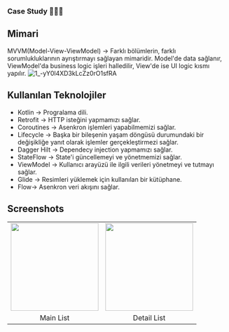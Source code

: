 ### Case Study 👀👩‍💻
## Mimari
MVVM(Model-View-ViewModel) -> Farklı bölümlerin, farklı sorumlukluklarının ayrıştırmayı sağlayan mimaridir. Model'de data sağlanır, ViewModel'da business logic işleri halledilir, View'de ise UI logic kısmı yapılır.
![1_-yY0l4XD3kLcZz0rO1sfRA](https://github.com/aysegulbozdag/RealEstateApp/assets/38127324/665edef1-2ab8-4ff4-914c-e5c3455b063f)

## Kullanılan Teknolojiler

* Kotlin -> Progralama dili.
* Retrofit -> HTTP isteğini yapmamızı sağlar.
* Coroutines -> Asenkron işlemleri yapabilmemizi sağlar.
* Lifecycle -> Başka bir bileşenin yaşam döngüsü durumundaki bir değişikliğe yanıt olarak işlemler gerçekleştirmezi sağlar.
* Dagger Hilt -> Dependecy injection yapmamızı sağlar.
* StateFlow -> State'i güncellemeyi ve yönetmemizi sağlar. 
* ViewModel -> Kullanıcı arayüzü ile ilgili verileri yönetmeyi ve tutmayı sağlar.
* Glide -> Resimleri yüklemek için kullanılan bir kütüphane.
* Flow-> Asenkron veri akışını sağlar.

## Screenshots 

<table>
  <tr>
    <td align="center"><img src="https://github.com/aysegulbozdag/RealEstateApp/assets/38127324/1a279b17-b31d-44a9-bb82-84518a212803" width="200"/></td>
    <td align="center"><img src="https://github.com/aysegulbozdag/RealEstateApp/assets/38127324/d841fede-72c8-49a6-b91d-ef2912e1eefc" width="200"/></td>
  </tr>
  <tr>
    <td align="center">Main List</td>
    <td align="center">Detail List</td>
  </tr>
</table>



